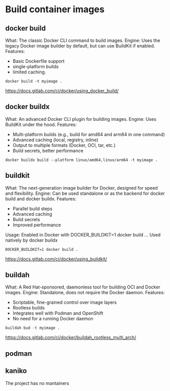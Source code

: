 # Build container images

## docker build

What: The classic Docker CLI command to build images.
Engine: Uses the legacy Docker image builder by default, but can use BuildKit if enabled.
Features:

- Basic Dockerfile support
- single-platform builds
- limited caching.

```shell
docker build -t myimage .
```

<https://docs.gitlab.com/ci/docker/using_docker_build/>

## docker buildx

What: An advanced Docker CLI plugin for building images.
Engine: Uses BuildKit under the hood.
Features:

- Multi-platform builds (e.g., build for amd64 and arm64 in one command)
- Advanced caching (local, registry, inline)
- Output to multiple formats (Docker, OCI, tar, etc.)
- Build secrets, better performance

```shell
docker buildx build --platform linux/amd64,linux/arm64 -t myimage .
```

## buildkit

What: The next-generation image builder for Docker, designed for speed and flexibility.
Engine: Can be used standalone or as the backend for docker build and docker buildx.
Features:

- Parallel build steps
- Advanced caching
- Build secrets
- Improved performance

Usage:
Enabled in Docker with DOCKER_BUILDKIT=1 docker build ...
Used natively by docker buildx

```shell
DOCKER_BUILDKIT=1 docker build .
```

<https://docs.gitlab.com/ci/docker/using_buildkit/>

## buildah

What: A Red Hat-sponsored, daemonless tool for building OCI and Docker images.
Engine: Standalone, does not require the Docker daemon.
Features:

- Scriptable, fine-grained control over image layers
- Rootless builds
- Integrates well with Podman and OpenShift
- No need for a running Docker daemon

```shell
buildah bud -t myimage .
```

<https://docs.gitlab.com/ci/docker/buildah_rootless_multi_arch/>

## podman

## kaniko

The project has no mantainers
